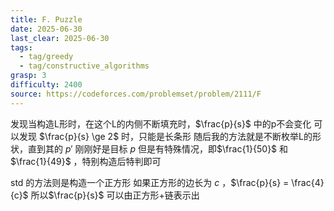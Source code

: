 ```yaml
---
title: F. Puzzle
date: 2025-06-30
last_clear: 2025-06-30
tags:
  - tag/greedy
  - tag/constructive_algorithms
grasp: 3
difficulty: 2400
source: https://codeforces.com/problemset/problem/2111/F
---
```

发现当构造L形时，在这个L的内侧不断填充时，$\frac{p}{s}$ 中的p不会变化
可以发现 $\frac{p}{s} \ge 2$ 时，只能是长条形
随后我的方法就是不断枚举L的形状，直到其的 $p'$ 刚刚好是目标 $p$
但是有特殊情况，即$\frac{1}{50}$ 和 $\frac{1}{49}$ ，特别构造后特判即可

std
的方法则是构造一个正方形
如果正方形的边长为 $c$ ，$\frac{p}{s} = \frac{4}{c}$ 
所以$\frac{p}{s}$ 可以由正方形+链表示出
